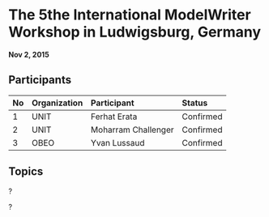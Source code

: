 The 5the International ModelWriter Workshop in Ludwigsburg, Germany
===
**Nov 2, 2015**

Participants
---

No | Organization  | Participant |Status
:-- | :------ | :--- | :---
1 | UNIT | Ferhat Erata | Confirmed
2 | UNIT | Moharram Challenger | Confirmed
3 | OBEO | Yvan Lussaud | Confirmed

Topics
---
?

?
